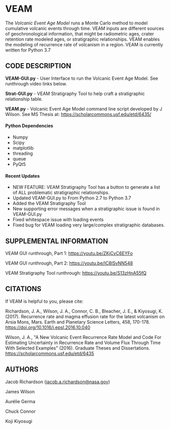 # VEAM
The *Volcanic Event Age Model* runs a Monte Carlo method to model cumulative volcanic events through time. VEAM inputs are different sources of geochronological information, that might be radiometric ages, crater retention rate modeled ages, or stratigraphic relationships. VEAM enables the modeling of recurrence rate of volcanism in a region. VEAM is currently written for Python 3.7

## CODE DESCRIPTION
**VEAM-GUI.py** - User Interface to run the Volcanic Event Age Model. See runthrough video links below.

**Strat-GUI.py** - VEAM Stratigraphy Tool to help craft a stratigraphic relationship table.

**VEAM.py** - Volcanic Event Age Model command line script developed by J Wilson. See MS Thesis at:
https://scholarcommons.usf.edu/etd/6435/

#### Python Dependencies
 - Numpy
 - Scipy
 - matplotlib
 - threading
 - queue
 - PyQt5

#### Recent Updates
 - NEW FEATURE: VEAM Stratigraphy Tool has a button to generate a list of ALL problematic stratigraphic relationships.
 - Updated VEAM-GUI.py to From Python 2.7 to Python 3.7
 - Added the VEAM Stratigraphy Tool
 - New supporting error messages when a stratigraphic issue is found in VEAM-GUI.py
 - Fixed whitespace issue with loading events
 - Fixed bug for VEAM loading very large/complex stratigraphic databases.

## SUPPLEMENTAL INFORMATION
VEAM GUI runthrough, Part 1: https://youtu.be/ZKjCvC6EYFo

VEAM GUI runthrough, Part 2: https://youtu.be/IC8lSvNN548

VEAM Stratigraphy Tool runthrough: https://youtu.be/S13zHnA55fQ

## CITATIONS
If VEAM is helpful to you, please cite:

Richardson, J. A., Wilson, J. A., Connor, C. B., Bleacher, J. E., & Kiyosugi, K. (2017). Recurrence rate and magma effusion rate for the latest volcanism on Arsia Mons, Mars. Earth and Planetary Science Letters, 458, 170-178. https://doi.org/10.1016/j.epsl.2016.10.040

Wilson, J. A., "A New Volcanic Event Recurrence Rate Model and Code For Estimating Uncertainty in Recurrence Rate and Volume Flux Through Time With Selected Examples" (2016). Graduate Theses and Dissertations. https://scholarcommons.usf.edu/etd/6435

## AUTHORS
Jacob Richardson (jacob.a.richardson@nasa.gov)

James Wilson

Aurélie Germa

Chuck Connor

Koji Kiyosugi
